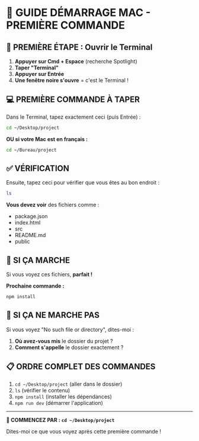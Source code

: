 # 🍎 GUIDE DÉMARRAGE MAC - PREMIÈRE COMMANDE

## 📍 **PREMIÈRE ÉTAPE : Ouvrir le Terminal**

1. **Appuyer sur Cmd + Espace** (recherche Spotlight)
2. **Taper "Terminal"**
3. **Appuyer sur Entrée**
4. **Une fenêtre noire s'ouvre** = c'est le Terminal !

## 💻 **PREMIÈRE COMMANDE À TAPER**

Dans le Terminal, tapez exactement ceci (puis Entrée) :

```bash
cd ~/Desktop/project
```

**OU si votre Mac est en français :**

```bash
cd ~/Bureau/project
```

## ✅ **VÉRIFICATION**

Ensuite, tapez ceci pour vérifier que vous êtes au bon endroit :

```bash
ls
```

**Vous devez voir** des fichiers comme :
- package.json
- index.html
- src
- README.md
- public

## 🎯 **SI ÇA MARCHE**

Si vous voyez ces fichiers, **parfait !** 

**Prochaine commande :**
```bash
npm install
```

## 🚨 **SI ÇA NE MARCHE PAS**

Si vous voyez "No such file or directory", dites-moi :
1. **Où avez-vous mis** le dossier du projet ?
2. **Comment s'appelle** le dossier exactement ?

## 📋 **ORDRE COMPLET DES COMMANDES**

1. `cd ~/Desktop/project` (aller dans le dossier)
2. `ls` (vérifier le contenu)
3. `npm install` (installer les dépendances)
4. `npm run dev` (démarrer l'application)

---

**🎯 COMMENCEZ PAR : `cd ~/Desktop/project`**

Dites-moi ce que vous voyez après cette première commande !
